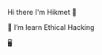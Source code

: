 Hi there I'm Hikmet 👋

🔭 I’m learn Ethical Hacking

🖥️

<!---
HejiKaGH/HejiKaGH is a ✨ special ✨ repository because its `README.md` (this file) appears on your GitHub profile.
You can click the Preview link to take a look at your changes.
--->
